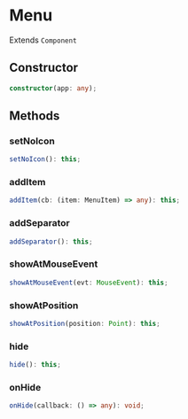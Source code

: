 <!--
 * @Author: luhaifeng666 youzui@hotmail.com
 * @Date: 2022-03-24 23:00:24
 * @LastEditors: luhaifeng666
 * @LastEditTime: 2022-06-28 16:11:58
 * @Description: 
-->
# Menu

Extends `Component`

## Constructor

```ts
constructor(app: any);
```

## Methods

### setNoIcon

```ts
setNoIcon(): this;
```

### addItem

```ts
addItem(cb: (item: MenuItem) => any): this;
```

### addSeparator

```ts
addSeparator(): this;
```

### showAtMouseEvent

```ts
showAtMouseEvent(evt: MouseEvent): this;
```

### showAtPosition

```ts
showAtPosition(position: Point): this;
```

### hide

```ts
hide(): this;
```

### onHide

```ts
onHide(callback: () => any): void;
```
